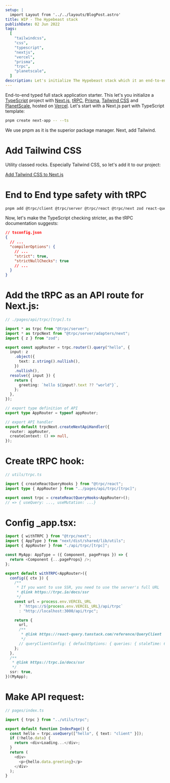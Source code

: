 ```yaml
---
setup: |
  import Layout from '../../layouts/BlogPost.astro'
title: WIP - The Hypebeast stack
publishDate: 02 Jun 2022
tags:
  [
    "tailwindcss",
    "css",
    "typescript",
    "nextjs",
    "vercel",
    "prisma",
    "trpc",
    "planetscale",
  ]
description: Let's initialize The Hypebeast stack which it an end-to-end typed full-stack TypeScript application.
---
```


End-to-end typed full stack application starter. This let's you initialize a [TypeScript](https://www.typescriptlang.org/) project with [Next.js](https://nextjs.org/), [tRPC](https://trpc.io/), [Prisma](https://www.prisma.io/), [Tailwind CSS](https://tailwindcss.com/) and [PlanetScale](https://planetscale.com/), hosted on [Vercel](https://vercel.com/). Let's start with a Next.js part with TypeScript template:

```bash
pnpm create next-app -- --ts
```

We use pnpm as it is the superior package manager. Next, add Tailwind.

# Add Tailwind CSS

Utility classed rocks. Especially Tailwind CSS, so let's add it to our project:

[Add Tailwind CSS to Next.js](./add-tailwind-css-to-next-js)

# End to End type safety with tRPC

```bash
pnpm add @trpc/client @trpc/server @trpc/react @trpc/next zod react-query
```

Now, let's make the TypeScript checking stricter, as the tRPC documentation suggests:

```json
// tsconfig.json
{
  // ...
  "compilerOptions": {
    // ...
    "strict": true,
    "strictNullChecks": true
    // ...
  }
}
```

# Add the tRPC as an API route for Next.js:

```ts
// ./pages/api/trpc/[trpc].ts

import * as trpc from "@trpc/server";
import * as trpcNext from "@trpc/server/adapters/next";
import { z } from "zod";

export const appRouter = trpc.router().query("hello", {
  input: z
    .object({
      text: z.string().nullish(),
    })
    .nullish(),
  resolve({ input }) {
    return {
      greeting: `hello ${input?.text ?? "world"}`,
    };
  },
});

// export type definition of API
export type AppRouter = typeof appRouter;

// export API handler
export default trpcNext.createNextApiHandler({
  router: appRouter,
  createContext: () => null,
});
```

# Create tRPC hook:

```ts
// utils/trpc.ts

import { createReactQueryHooks } from "@trpc/react";
import type { AppRouter } from "../pages/api/trpc/[trpc]";

export const trpc = createReactQueryHooks<AppRouter>();
// => { useQuery: ..., useMutation: ...}
```

# Config \_app.tsx:

```ts
import { withTRPC } from "@trpc/next";
import { AppType } from "next/dist/shared/lib/utils";
import { AppRouter } from "./api/trpc/[trpc]";

const MyApp: AppType = ({ Component, pageProps }) => {
  return <Component {...pageProps} />;
};

export default withTRPC<AppRouter>({
  config({ ctx }) {
    /**
     * If you want to use SSR, you need to use the server's full URL
     * @link https://trpc.io/docs/ssr
     */
    const url = process.env.VERCEL_URL
      ? `https://${process.env.VERCEL_URL}/api/trpc`
      : "http://localhost:3000/api/trpc";

    return {
      url,
      /**
       * @link https://react-query.tanstack.com/reference/QueryClient
       */
      // queryClientConfig: { defaultOptions: { queries: { staleTime: 60 } } },
    };
  },
  /**
   * @link https://trpc.io/docs/ssr
   */
  ssr: true,
})(MyApp);
```

# Make API request:

```ts
// pages/index.ts

import { trpc } from "../utils/trpc";

export default function IndexPage() {
  const hello = trpc.useQuery(["hello", { text: "client" }]);
  if (!hello.data) {
    return <div>Loading...</div>;
  }
  return (
    <div>
      <p>{hello.data.greeting}</p>
    </div>
  );
}
```
